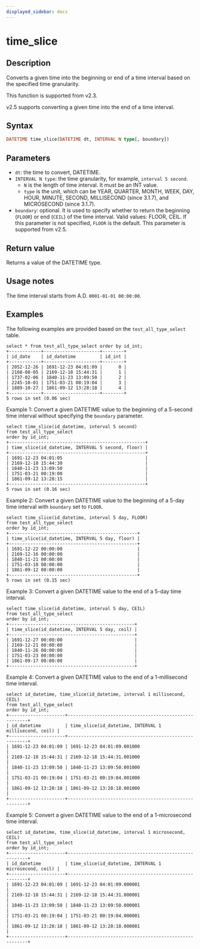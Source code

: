 ```yaml
---
displayed_sidebar: docs
---
```


# time_slice

## Description

Converts a given time into the beginning or end of a time interval based on the specified time granularity.

This function is supported from v2.3.

v2.5 supports converting a given time into the end of a time interval.

## Syntax

```Haskell
DATETIME time_slice(DATETIME dt, INTERVAL N type[, boundary])
```

## Parameters

- `dt`: the time to convert, DATETIME.
- `INTERVAL N type`: the time granularity, for example, `interval 5 second`.
  - `N` is the length of time interval. It must be an INT value.
  - `type` is the unit, which can be YEAR, QUARTER, MONTH, WEEK, DAY, HOUR, MINUTE, SECOND, MILLISECOND (since 3.1.7), and MICROSECOND (since 3.1.7).
- `boundary`: optional. It is used to specify whether to return the beginning (`FLOOR`) or end (`CEIL`) of the time interval. Valid values: FLOOR, CEIL. If this parameter is not specified, `FLOOR` is the default. This parameter is supported from v2.5.

## Return value

Returns a value of the DATETIME type.

## Usage notes

The time interval starts from A.D. `0001-01-01 00:00:00`.

## Examples

The following examples are provided based on the `test_all_type_select` table.

```Plaintext
select * from test_all_type_select order by id_int;
+------------+---------------------+--------+
| id_date    | id_datetime         | id_int |
+------------+---------------------+--------+
| 2052-12-26 | 1691-12-23 04:01:09 |      0 |
| 2168-08-05 | 2169-12-18 15:44:31 |      1 |
| 1737-02-06 | 1840-11-23 13:09:50 |      2 |
| 2245-10-01 | 1751-03-21 00:19:04 |      3 |
| 1889-10-27 | 1861-09-12 13:28:18 |      4 |
+------------+---------------------+--------+
5 rows in set (0.06 sec)
```

Example 1: Convert a given DATETIME value to the beginning of a 5-second time interval without specifying the `boundary` parameter.

```Plaintext
select time_slice(id_datetime, interval 5 second)
from test_all_type_select
order by id_int;
+---------------------------------------------------+
| time_slice(id_datetime, INTERVAL 5 second, floor) |
+---------------------------------------------------+
| 1691-12-23 04:01:05                               |
| 2169-12-18 15:44:30                               |
| 1840-11-23 13:09:50                               |
| 1751-03-21 00:19:00                               |
| 1861-09-12 13:28:15                               |
+---------------------------------------------------+
5 rows in set (0.16 sec)
```

Example 2: Convert a given DATETIME value to the beginning of a 5-day time interval with  `boundary` set to `FLOOR`.

```Plaintext
select time_slice(id_datetime, interval 5 day, FLOOR)
from test_all_type_select
order by id_int;
+------------------------------------------------+
| time_slice(id_datetime, INTERVAL 5 day, floor) |
+------------------------------------------------+
| 1691-12-22 00:00:00                            |
| 2169-12-16 00:00:00                            |
| 1840-11-21 00:00:00                            |
| 1751-03-18 00:00:00                            |
| 1861-09-12 00:00:00                            |
+------------------------------------------------+
5 rows in set (0.15 sec)
```

Example 3: Convert a given DATETIME value to the end of a 5-day time interval.

```Plaintext
select time_slice(id_datetime, interval 5 day, CEIL)
from test_all_type_select
order by id_int;
+-----------------------------------------------+
| time_slice(id_datetime, INTERVAL 5 day, ceil) |
+-----------------------------------------------+
| 1691-12-27 00:00:00                           |
| 2169-12-21 00:00:00                           |
| 1840-11-26 00:00:00                           |
| 1751-03-23 00:00:00                           |
| 1861-09-17 00:00:00                           |
+-----------------------------------------------+
```

Example 4: Convert a given DATETIME value to the end of a 1-millisecond time interval.

```Plaintext
select id_datetime, time_slice(id_datetime, interval 1 millisecond, CEIL)
from test_all_type_select
order by id_int;
+---------------------+-------------------------------------------------------+
| id_datetime         | time_slice(id_datetime, INTERVAL 1 millisecond, ceil) |
+---------------------+-------------------------------------------------------+
| 1691-12-23 04:01:09 | 1691-12-23 04:01:09.001000                            |
| 2169-12-18 15:44:31 | 2169-12-18 15:44:31.001000                            |
| 1840-11-23 13:09:50 | 1840-11-23 13:09:50.001000                            |
| 1751-03-21 00:19:04 | 1751-03-21 00:19:04.001000                            |
| 1861-09-12 13:28:18 | 1861-09-12 13:28:18.001000                            |
+---------------------+-------------------------------------------------------+
```

Example 5: Convert a given DATETIME value to the end of a 1-microsecond time interval.

```Plaintext
select id_datetime, time_slice(id_datetime, interval 1 microsecond, CEIL)
from test_all_type_select
order by id_int;
+---------------------+-------------------------------------------------------+
| id_datetime         | time_slice(id_datetime, INTERVAL 1 microsecond, ceil) |
+---------------------+-------------------------------------------------------+
| 1691-12-23 04:01:09 | 1691-12-23 04:01:09.000001                            |
| 2169-12-18 15:44:31 | 2169-12-18 15:44:31.000001                            |
| 1840-11-23 13:09:50 | 1840-11-23 13:09:50.000001                            |
| 1751-03-21 00:19:04 | 1751-03-21 00:19:04.000001                            |
| 1861-09-12 13:28:18 | 1861-09-12 13:28:18.000001                            |
+---------------------+-------------------------------------------------------+
```
